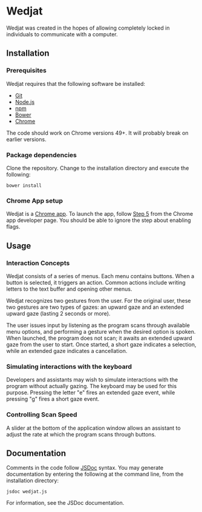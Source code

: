 # Wedjat

Wedjat was created in the hopes of allowing completely locked in individuals to
communicate with a computer.

## Installation

### Prerequisites
Wedjat requires that the following software be installed:

- [Git](https://git-scm.com/)
- [Node.js](http://nodejs.org/)
- [npm](http://npmjs.org/)
- [Bower](http://bower.io/)
- [Chrome](https://www.google.com/chrome/)

The code should work on Chrome versions 49+. It will probably break on earlier
versions.

### Package dependencies
Clone the repository. Change to the installation directory and execute the
following:

```
bower install
```

### Chrome App setup
Wedjat is a [Chrome app](https://developer.chrome.com/apps/about_apps). To
launch the app, follow
[Step 5](https://developer.chrome.com/apps/first_app#five) from the Chrome app
developer page. You should be able to ignore the step about enabling flags.

## Usage

### Interaction Concepts
Wedjat consists of a series of menus. Each menu contains buttons. When a button
is selected, it triggers an action. Common actions include writing letters to
the text buffer and opening other menus.

Wedjat recognizes two gestures from the user. For the original user, these two
gestures are two types of gazes: an upward gaze and an extended upward gaze
(lasting 2 seconds or more).

The user issues input by listening as the program scans through available menu
options, and performing a gesture when the desired option is spoken. When
launched, the program does not scan; it awaits an extended upward gaze from the
user to start. Once started, a short gaze indicates a selection, while an
extended gaze indicates a cancellation.

### Simulating interactions with the keyboard
Developers and assistants may wish to simulate interactions with the program
without actually gazing. The keyboard may be used for this purpose. Pressing the
letter "e" fires an extended gaze event, while pressing "g" fires a short gaze
event.

### Controlling Scan Speed
A slider at the bottom of the application window allows an assistant to adjust
the rate at which the program scans through buttons.

## Documentation

Comments in the code follow [JSDoc](http://usejsdoc.org/) syntax. You may
generate documentation by entering the following at the command line, from the
installation directory:

```
jsdoc wedjat.js
```

For information, see the JSDoc documentation.
